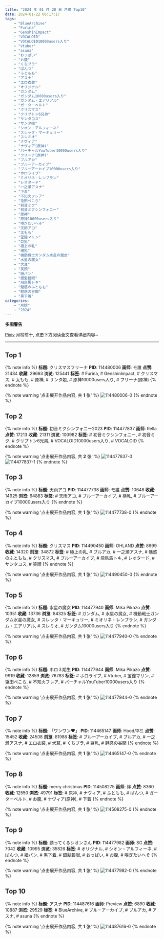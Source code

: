 ```yaml
---
title: "2024 年 01 月 20 日 月榜 Top10"
date: 2024-01-22 06:17:17
tags:
    - "BlueArchive"
    - "Furina"
    - "GenshinImpact"
    - "VOCALOID"
    - "VOCALOID10000users入り"
    - "Vtuber"
    - "asuna"
    - "おっぱい"
    - "お腹"
    - "くちブラ"
    - "ぱんつ"
    - "ふともも"
    - "アスナ"
    - "エロ衣装"
    - "オリジナル"
    - "ガンダム"
    - "ガンダム10000users入り"
    - "ガンダム・エアリアル"
    - "ガーターベルト"
    - "クリスマス"
    - "クリプトン6兄弟"
    - "サンタコス"
    - "サンタ娘"
    - "シオン・アルフィーネ"
    - "スレッタ・マーキュリー"
    - "スレミオ"
    - "ナヴィア"
    - "ナヴィア(原神)"
    - "バーチャルYouTuber10000users入り"
    - "フリーナ(原神)"
    - "ブルアカ"
    - "ブルーアーカイブ"
    - "ブルーアーカイブ10000users入り"
    - "ホロライブ"
    - "ミオリネ・レンブラン"
    - "レオタード"
    - "一之瀬アスナ"
    - "下着"
    - "不知火フレア"
    - "兎田ぺこら"
    - "初音ミク"
    - "初音ミクシンフォニー"
    - "原神"
    - "原神10000users入り"
    - "嗅ぎたいへそ"
    - "天雨アコ"
    - "太もも"
    - "宝鐘マリン"
    - "巨乳"
    - "極上の乳"
    - "横乳"
    - "機動戦士ガンダム水星の魔女"
    - "水星の魔女"
    - "犬耳"
    - "笑顔"
    - "紐パン"
    - "銀髪碧眼"
    - "飛鳥馬トキ"
    - "魅惑のふともも"
    - "魅惑の谷間"
    - "黒下着"
categories:
    - "月榜"
    - "2024"
---
```


<i class="fa fa-triangle-exclamation"></i>**多图警告**<i class="fa fa-triangle-exclamation"></i>

[Pixiv](https://www.pixiv.net/) 月榜前十, 点击下方阅读全文查看详细内容~

<!-- more -->

---

## Top 1

{% note info %}
**标题**: クリスマスフリーナ
**PID**: 114480006 **画师**: モ誰
**点赞**: 21434 **收藏**: 29693 **浏览**: 125441
**标签**: # Furina, # GenshinImpact, # クリスマス, # 太もも, # 原神, # サンタ娘, # 原神10000users入り, # フリーナ(原神)
{% endnote %}

{% note warning '点击展开作品内容, 共 **1** 张' %}
![114480006-0](https://i.pixiv.re/img-original/img/2023/12/24/00/42/50/114480006_p0.jpg)
{% endnote %}

## Top 2

{% note info %}
**标题**: 初音ミクシンフォニー2023
**PID**: 114477837 **画师**: Rella
**点赞**: 17213 **收藏**: 21311 **浏览**: 100982
**标签**: # 初音ミクシンフォニー, # 初音ミク, # クリプトン6兄弟, # VOCALOID10000users入り, # VOCALOID
{% endnote %}

{% note warning '点击展开作品内容, 共 **2** 张' %}
![114477837-0](https://i.pixiv.re/img-original/img/2023/12/24/00/00/57/114477837_p0.png)
![114477837-1](https://i.pixiv.re/img-original/img/2023/12/24/00/00/57/114477837_p1.png)
{% endnote %}

## Top 3

{% note info %}
**标题**: 天雨アコ
**PID**: 114477738 **画师**: モ誰
**点赞**: 10648 **收藏**: 14925 **浏览**: 64883
**标签**: # 天雨アコ, # ブルーアーカイブ, # 横乳, # ブルーアーカイブ10000users入り
{% endnote %}

{% note warning '点击展开作品内容, 共 **1** 张' %}
![114477738-0](https://i.pixiv.re/img-original/img/2023/12/24/00/00/25/114477738_p0.jpg)
{% endnote %}

## Top 4

{% note info %}
**标题**: クリスマス
**PID**: 114490450 **画师**: OHLAND
**点赞**: 8699 **收藏**: 14320 **浏览**: 34872
**标签**: # 極上の乳, # ブルアカ, # 一之瀬アスナ, # 魅惑のふともも, # クリスマス, # ブルーアーカイブ, # 飛鳥馬トキ, # レオタード, # サンタコス, # 笑顔
{% endnote %}

{% note warning '点击展开作品内容, 共 **1** 张' %}
![114490450-0](https://i.pixiv.re/img-original/img/2023/12/24/10/52/18/114490450_p0.jpg)
{% endnote %}

## Top 5

{% note info %}
**标题**: 水星の魔女
**PID**: 114477940 **画师**: Mika Pikazo
**点赞**: 10351 **收藏**: 13736 **浏览**: 84325
**标签**: # ガンダム, # 水星の魔女, # 機動戦士ガンダム水星の魔女, # スレッタ・マーキュリー, # ミオリネ・レンブラン, # ガンダム・エアリアル, # スレミオ, # ガンダム10000users入り
{% endnote %}

{% note warning '点击展开作品内容, 共 **1** 张' %}
![114477940-0](https://i.pixiv.re/img-original/img/2023/12/24/00/01/28/114477940_p0.png)
{% endnote %}

## Top 6

{% note info %}
**标题**: ホロ３期生
**PID**: 114477944 **画师**: Mika Pikazo
**点赞**: 9919 **收藏**: 12859 **浏览**: 76783
**标签**: # ホロライブ, # Vtuber, # 宝鐘マリン, # 兎田ぺこら, # 不知火フレア, # バーチャルYouTuber10000users入り
{% endnote %}

{% note warning '点击展开作品内容, 共 **1** 张' %}
![114477944-0](https://i.pixiv.re/img-original/img/2023/12/24/00/01/30/114477944_p0.png)
{% endnote %}

## Top 7

{% note info %}
**标题**: 「ワンワン❤️」
**PID**: 114465147 **画师**: Hood/후드
**点赞**: 15452 **收藏**: 24508 **浏览**: 81988
**标签**: # ブルーアーカイブ, # ブルアカ, # 一之瀬アスナ, # エロ衣装, # 犬耳, # くちブラ, # 巨乳, # 魅惑の谷間
{% endnote %}

{% note warning '点击展开作品内容, 共 **1** 张' %}
![114465147-0](https://i.pixiv.re/img-original/img/2023/12/23/16/53/53/114465147_p0.png)
{% endnote %}

## Top 8

{% note info %}
**标题**: merry christmas
**PID**: 114508275 **画师**: 絆
**点赞**: 8360 **收藏**: 12550 **浏览**: 49791
**标签**: # 原神, # ナヴィア, # ふともも, # ぱんつ, # ガーターベルト, # お腹, # ナヴィア(原神), # 下着
{% endnote %}

{% note warning '点击展开作品内容, 共 **1** 张' %}
![114508275-0](https://i.pixiv.re/img-original/img/2023/12/24/20/32/48/114508275_p0.jpg)
{% endnote %}

## Top 9

{% note info %}
**标题**: 誘ってくるシオンさん
**PID**: 114477982 **画师**: SG
**点赞**: 7042 **收藏**: 10995 **浏览**: 35826
**标签**: # オリジナル, # シオン・アルフィーネ, # ぱんつ, # 紐パン, # 黒下着, # 銀髪碧眼, # おっぱい, # お腹, # 嗅ぎたいへそ
{% endnote %}

{% note warning '点击展开作品内容, 共 **1** 张' %}
![114477982-0](https://i.pixiv.re/img-original/img/2023/12/24/00/01/41/114477982_p0.png)
{% endnote %}

## Top 10

{% note info %}
**标题**: アスナ
**PID**: 114487616 **画师**: Preview
**点赞**: 6890 **收藏**: 10887 **浏览**: 29529
**标签**: # BlueArchive, # ブルーアーカイブ, # ブルアカ, # アスナ, # asuna
{% endnote %}

{% note warning '点击展开作品内容, 共 **1** 张' %}
![114487616-0](https://i.pixiv.re/img-original/img/2023/12/24/08/30/05/114487616_p0.png)
{% endnote %}

